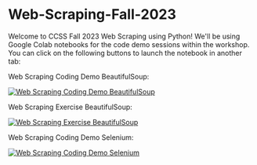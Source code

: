 # Web-Scraping-Fall-2023
Welcome to CCSS Fall 2023 Web Scraping using Python! We'll be using Google Colab notebooks for the code demo sessions within the workshop. You can click on the following buttons to launch the notebook in another tab:

Web Scraping Coding Demo BeautifulSoup:

[![Web Scraping Coding Demo BeautifulSoup](https://colab.research.google.com/assets/colab-badge.svg)](https://colab.research.google.com/drive/1FM2lQlVqkq8t1gu9paKacfcnLIfAHZKV?ouid=117340435050962348521&usp=drive_link)

Web Scraping Exercise BeautifulSoup:

[![Web Scraping Exercise BeautifulSoup](https://colab.research.google.com/assets/colab-badge.svg)](https://colab.research.google.com/drive/1Qv-qfO-ZWlI375GFRcOaNXVDq7a3WeTq?ouid=117340435050962348521&usp=drive_link)

Web Scraping Coding Demo Selenium:

[![Web Scraping Coding Demo Selenium](https://colab.research.google.com/assets/colab-badge.svg)](https://colab.research.google.com/drive/1u46hzYInfiy9ZaT2NuJfdlnhDuGQaEBF?usp=drive_link)
